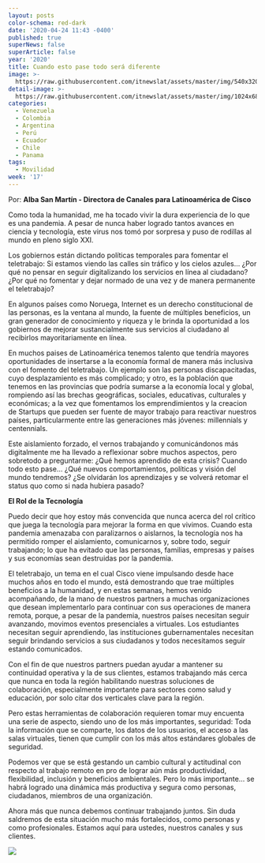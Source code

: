```yaml
---
layout: posts
color-schema: red-dark
date: '2020-04-24 11:43 -0400'
published: true
superNews: false
superArticle: false
year: '2020'
title: Cuando esto pase todo será diferente
image: >-
  https://raw.githubusercontent.com/itnewslat/assets/master/img/540x320/Despues-Covid-p.jpg
detail-image: >-
  https://raw.githubusercontent.com/itnewslat/assets/master/img/1024x680/Despues-Covid-g.jpg
categories:
  - Venezuela
  - Colombia
  - Argentina
  - Perú
  - Ecuador
  - Chile
  - Panama
tags:
  - Movilidad
week: '17'
---
```

Por: **Alba San Martín - Directora de Canales para Latinoamérica de Cisco**

Como toda la humanidad, me ha tocado vivir la dura experiencia de lo que es una pandemia. A pesar de nunca haber logrado tantos avances en ciencia y tecnología, este virus nos tomó por sorpresa y puso de rodillas al mundo en pleno siglo XXI.

Los gobiernos están dictando políticas temporales para fomentar el teletrabajo: Si estamos viendo las calles sin tráfico y los cielos azules… ¿Por qué no pensar en seguir digitalizando los servicios en línea al ciudadano? ¿Por qué no fomentar y dejar normado de una vez y de manera permanente el teletrabajo?

En algunos países como Noruega, Internet es un derecho constitucional de las personas, es la ventana al mundo, la fuente de múltiples beneficios, un gran generador de conocimiento y riqueza y le brinda la oportunidad a los gobiernos de mejorar sustancialmente sus servicios al ciudadano al recibirlos mayoritariamente en línea.

En muchos paises de Latinoamérica tenemos talento que tendría mayores oportunidades de insertarse a la economía formal de manera más inclusiva con el fomento del teletrabajo. Un ejemplo son las personas discapacitadas, cuyo desplazamiento es más complicado; y otro, es la población que tenemos en las provincias que podría sumarse a la economía local y global, rompiendo así las brechas geográficas, sociales, educativas, culturales y económicas; a la vez que fomentamos los emprendimientos y la creacion de Startups que pueden ser fuente de mayor trabajo para reactivar nuestros países, particularmente entre las generaciones más jóvenes: millennials y centennials.

Este aislamiento forzado, el vernos trabajando y comunicándonos más digitalmente me ha llevado a reflexionar sobre muchos aspectos, pero sobretodo a preguntarme: ¿Qué hemos aprendido de esta crisis? Cuando todo esto pase… ¿Qué nuevos comportamientos, políticas y visión del mundo tendremos? ¿Se olvidarán los aprendizajes y se volverá retomar el status quo como si nada hubiera pasado?

**El Rol de la Tecnología**

Puedo decir que hoy estoy más convencida que nunca acerca del rol crítico que juega la tecnología para mejorar la forma en que vivimos. Cuando esta pandemia amenazaba con paralizarnos o aislarnos, la tecnología nos ha permitido romper el aislamiento, comunicarnos y, sobre todo, seguir trabajando; lo que ha evitado que las personas, familias, empresas y países y sus economías sean destruidas por la pandemia.

El teletrabajo, un tema en el cual Cisco viene impulsando desde hace muchos años en todo el mundo, está demostrando que trae múltiples beneficios a la humanidad, y en estas semanas, hemos venido acompañando, de la mano de nuestros partners a muchas organizaciones que desean implementarlo para continuar con sus operaciones de manera remota, porque, a pesar de la pandemia, nuestros países necesitan seguir avanzando, movimos eventos presenciales a virtuales. Los estudiantes necesitan seguir aprendiendo, las instituciones gubernamentales necesitan seguir brindando servicios a sus ciudadanos y todos necesitamos seguir estando comunicados.

Con el fin de que nuestros partners puedan ayudar a mantener su continuidad operativa y la de sus clientes, estamos trabajando más cerca que nunca en toda la región habilitando nuestras soluciones de colaboración, especialmente importante para sectores como salud y educación, por solo citar dos verticales clave para la región.

Pero estas herramientas de colaboración requieren tomar muy encuenta una serie de aspecto, siendo uno de los más importantes, seguridad: Toda la información que se comparte, los datos de los usuarios, el acceso a las salas virtuales, tienen que cumplir con los más altos estándares globales de seguridad.

Podemos ver que se está gestando un cambio cultural y actitudinal con respecto al trabajo remoto en pro de lograr aún más productividad, flexibilidad, inclusión y beneficios ambientales. Pero lo más importante… se habrá logrado una dinámica más productiva y segura como personas, ciudadanos, miembros de una organización.

Ahora más que nunca debemos continuar trabajando juntos. Sin duda saldremos de esta situación mucho más fortalecidos, como personas y como profesionales. Estamos aquí para ustedes, nuestros canales y sus clientes.

<img src="https://tracker.metricool.com/c3po.jpg?hash=56f88a41e39ab42c063cc51676587a04"/>